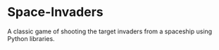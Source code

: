 # Space-Invaders
A classic game of shooting the target invaders from a spaceship using Python libraries.
